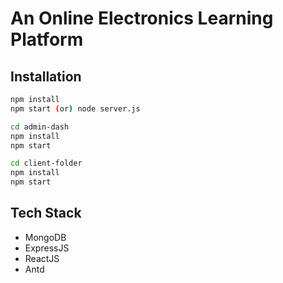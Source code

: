 # An Online Electronics Learning Platform



## Installation

```bash
npm install
npm start (or) node server.js

cd admin-dash
npm install
npm start

cd client-folder
npm install
npm start
```


## Tech Stack
 - MongoDB
 - ExpressJS
 - ReactJS
 - Antd
